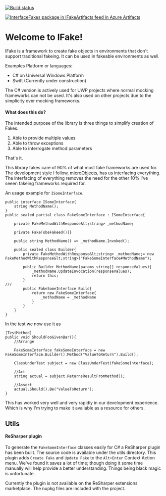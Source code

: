 [![Build status](https://fyzxs.visualstudio.com/IFake/_apis/build/status/InterfaceFakes)](https://fyzxs.visualstudio.com/IFake/_build/latest?definitionId=4)

[![InterfaceFakes package in IFakeArtifacts feed in Azure Artifacts](https://fyzxs.feeds.visualstudio.com/_apis/public/Packaging/Feeds/8b20e113-93ce-44d9-83e5-7e3dd6153ea1/Packages/700d0907-bb91-4135-b82e-0d08d5247b22/Badge)](https://fyzxs.visualstudio.com/IFake/_packaging?_a=package&feed=8b20e113-93ce-44d9-83e5-7e3dd6153ea1&package=700d0907-bb91-4135-b82e-0d08d5247b22&preferRelease=true)

# Welcome to IFake!

IFake is a framework to create fake objects in environments that don't support traditional fakeing. It can be used in fakeable environments as well.

Examples Platform or languages: 
* C# on Universal Windows Platform
* Swift (Currently under construction)

The C# version is actively used for UWP projects where normal mocking frameworks can not be used. It's also used on other projects due to the simplicity over mocking frameworks.

#### What does this do?
The intended purpose of the library is three things to simplify creation of Fakes.

1) Able to provide multiple values
2) Able to throw exceptions
3) Able to interrogate method parameters

That's it.

This library takes care of 90% of what most fake frameworks are used for. The development style I follow, [microObjects](https://quinngil.com/uobjects), has us interfacing everything.
The interfacing of everything removes the need for the other 10% I've seeen fakeing frameworks required for.

An usage example for `ISomeInterface`.
```
public interface ISomeInterface{
    string MethodName();
}
public sealed partial class FakeSomeInterface : ISomeInterface{

    private FakeMethodWithResponse&lt;string> _methodName;

    private FakeTobeFakeed(){}

    public string MethodName() => _methodName.Invoked();

    public sealed class Builder{
        private FakeMethodWithResponse&lt;string> _methodName;= new FakeMethodWithResponse&lt;string>("FakeSomeInterface#MethodName");

        public Builder MethodName(params string[] responseValues){
            _methodName.UpdateInvocation(responseValues);
            return this;
        }
///
        public FakeSomeInterface Build{
            return new FakeSomeInterface{
                _methodName = _methodName
            }
        }
    }
}
```

In the test we now use it as
```
[TestMethod]
public void ShouldFooGivenBar(){
    //Arrange
    
    FakeSomeInterface fakeSomeInterface = new FakeSomeInterface.Builder().Method("ValueToReturn").Build();
    
    ClassUnderTest subject = new ClassUnderTest(fakeSomeInterface);

    //Act
    string actual = subject.ReturnsResultFromMethod();

    //Assert
    actual.Should().Be("ValueToReturn");
}
```

This has worked very well and very rapidly in our development experience. Which is why I'm trying to make it available as a resource for others.


## Utils
#### ReSharper plugin
To generate the `FakeSomeInterface` classes easily for C# a ReSharper plugin has been built. The source code is available under the utils directory.
This plugin adds `Create Fake` and `Update Fake` to the `Alt+Enter` Context Action menu. We've found it saves a lot of time; though doing it some time manually will help provide a better understanding. Things being black magic is unfortunate.

Currently the plugin is not available on the ReSharper extensions marketplace. The nupkg files are included with the project.